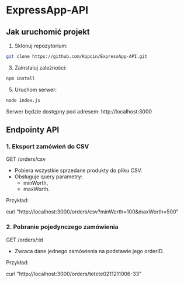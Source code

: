 # ExpressApp-API

## Jak uruchomić projekt
1. Sklonuj repozytorium:
```bash
git clone https://github.com/Kopcin/ExpressApp-API.git
```
3. Zainstaluj zależności:
```bash
npm install
```
5. Uruchom serwer:
```bash
node index.js
```
Serwer będzie dostępny pod adresem:
http://localhost:3000

## Endpointy API
### 1. Eksport zamówień do CSV

GET /orders/csv
* Pobiera wszystkie sprzedane produkty do pliku CSV.
* Obsługuje query parametry:
  * minWorth,
  * maxWorth.

Przykład:

curl "http://localhost:3000/orders/csv?minWorth=100&maxWorth=500"

### 2. Pobranie pojedynczego zamówienia

GET /orders/:id
* Zwraca dane jednego zamówienia na podstawie jego orderID.

Przykład:

curl "http://localhost:3000/orders/tetete0211211006-33"
